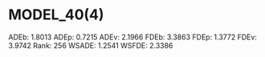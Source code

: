 # MODEL_40(4)

ADEb: 1.8013
ADEp: 0.7215
ADEv: 2.1966
FDEb: 3.3863
FDEp: 1.3772
FDEv: 3.9742
Rank: 256
WSADE: 1.2541
WSFDE: 2.3386